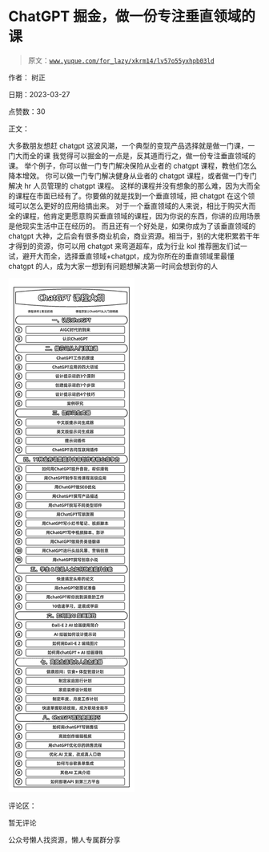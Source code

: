 # ChatGPT 掘金，做一份专注垂直领域的课

> 原文：[`www.yuque.com/for_lazy/xkrm14/lv57o55yxhpb03ld`](https://www.yuque.com/for_lazy/xkrm14/lv57o55yxhpb03ld)

作者： 树正

日期：2023-03-27

点赞数：30

正文：

大多数朋友想赶 chatgpt 这波风潮，一个典型的变现产品选择就是做一门课，一门大而全的课 我觉得可以掘金的一点是，反其道而行之，做一份专注垂直领域的课。 举个例子，你可以做一门专门解决保险从业者的 chatgpt 课程，教他们怎么降本增效。 你可以做一门专门解决健身从业者的 chatgpt 课程，或者做一门专门解决 hr 人员管理的 chatgpt 课程。 这样的课程并没有想象的那么难，因为大而全的课程在市面已经有了。你要做的就是找到一个垂直领域，把 chatgpt 在这个领域可以怎么更好的应用给搞出来。 对于一个垂直领域的人来说，相比于购买大而全的课程，他肯定更愿意购买垂直领域的课程，因为你说的东西，你讲的应用场景是他现实生活中正在经历的。 而且还有一个好处是，如果你成为了该垂直领域的 chatgpt 大神，之后会有很多商业机会，商业资源。相当于，别的大佬积累若干年才得到的资源，你可以用 chatgpt 来弯道超车，成为行业 kol 推荐圈友们试一试，避开大而全，选择垂直领域+chatgpt，成为你所在的垂直领域里最懂 chatgpt 的人，成为大家一想到有问题想解决第一时间会想到你的人

![](img/ce9f34e26cc3deee324d23319a547a97.png)

评论区：

暂无评论

公众号懒人找资源，懒人专属群分享

